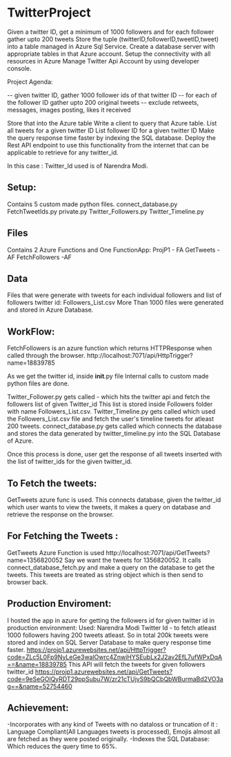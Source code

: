 # TwitterProject
Given a twitter ID, get a minimum of 1000 followers and for each follower gather upto 200 tweets
Store the tuple (twitterID,followerID,tweetID,tweet) into a table managed in Azure Sql Service.
Create a database server with appropriate tables in that Azure account.
Setup the connectivity with all resources in Azure
Manage Twitter Api Account by using developer console. 

Project Agenda:

-- given twitter ID, gather 1000 follower ids of that twitter ID
-- for each of the follower ID gather upto 200 original tweets 
-- exclude retweets, messages, images posting, likes it received

Store that into the Azure table
Write a client to query that Azure table.
List all tweets for a given twitter ID
List follower ID for a given twitter ID
Make the query response time faster by indexing the SQL database.
Deploy the Rest API endpoint to use this functionality from the internet that can be applicable to retrieve for any twitter_id.

In this case : Twitter_Id used is of Narendra Modi.

Setup:
-------------------------------------------------------------------
Contains 5 custom made python files.
connect_database.py
FetchTweetIds.py
private.py
Twitter_Followers.py
Twitter_Timeline.py

Files
--------------------------------------------------------------------
Contains 2 Azure Functions and One FunctionApp:
ProjP1 - FA
GetTweets - AF
FetchFollowers -AF

Data
--------------------------------------------------------------------
Files that were generate with tweets for each individual followers and list of followers twitter id:  Followers_List.csv
More Than 1000 files were generated and stored in Azure Database.


WorkFlow:
----------------------------------------------------------------------

FetchFollowers is an azure function which returns HTTPResponse when called through the browser.
http://localhost:7071/api/HttpTrigger?name=18839785

As we get the twitter id, inside __init__.py file
Internal calls to custom made python files are done.

Twitter_Follower.py gets called - which hits the twitter api and fetch the followers list of given Twitter_id
This list is stored inside Followers folder with name Followers_List.csv.
Twitter_Timeline.py gets called which used the Followers_List.csv file and fetch the user's timeline tweets for atleast 200 tweets.
connect_database.py gets called which connects the database and stores the data generated by twitter_timeline.py into the SQL Database of Azure.

Once this process is done, user get the response of all tweets inserted with the list of twitter_ids for the given twitter_id.


To Fetch the tweets:
---------------------------------------------------------------------------------------------------------------
GetTweets azure func is used.
This connects database, given the twitter_id which user wants to view the tweets, it makes a query on database and retrieve the response 
on the browser.


For Fetching the Tweets :
---------------------------------------------------------------------------------------------------------------
GetTweets Azure Function is used
http://localhost:7071/api/GetTweets?name=1356820052
Say we want the tweets for 1356820052.
It calls connect_database_fetch.py and make a query on the database to get the tweets.
This tweets are treated as string object which is then send to browser back.

Production Enviroment:
----------------------------------------------------------------------------------------------------------------
I hosted the app in azure for getting the followers id for given twitter id in production environment:
Used: Narendra Modi Twitter Id - to fetch atleast 1000 followers having 200 tweets atleast.
So in total 200k tweets were stored and index on SQL Server Database to make query response time faster.
https://projp1.azurewebsites.net/api/HttpTrigger?code=ZLc5L0Fp9NyLeGe3walOwrc4ZnwiHYSEubLx2J2av2EfL7ufWPxDqA==&name=18839785
This API will fetch the tweets for given followers twitter_id
https://projp1.azurewebsites.net/api/GetTweets?code=9eSeGOlQyRDT29ppSubu7W/zr21cTUjvS9bQCbQbWBurmaBd2VO3ag==&name=52754460


Achievement:
----------------------------------------------------------------------------------------------------------------
-Incorporates with any kind of Tweets with no dataloss or truncation of it : Language Compliant(All Languages tweets is processed), Emojis almost all are fetched as they were posted originally.
-Indexes the SQL Database: Which reduces the query time to 65%.


